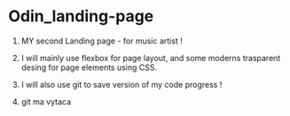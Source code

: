 # Odin_landing-page

1.  MY second Landing page - for music artist !

2.  I will mainly use flexbox for page layout, and some moderns trasparent desing for page elements using CSS.

3. I will also use  git to save version of my code progress !

4. git ma vytaca


